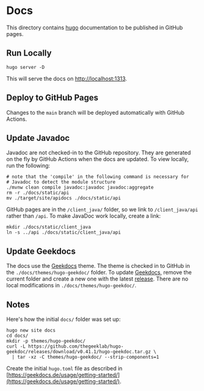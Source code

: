 # Docs

This directory contains [hugo](https://gohugo.io) documentation to be published in GitHub pages.

## Run Locally

```shell
hugo server -D
```

This will serve the docs on [http://localhost:1313](http://localhost:1313).

## Deploy to GitHub Pages

Changes to the `main` branch will be deployed automatically with GitHub Actions.

## Update Javadoc

Javadoc are not checked-in to the GitHub repository.
They are generated on the fly by GitHub Actions when the docs are updated.
To view locally, run the following:

```shell
# note that the 'compile' in the following command is necessary for
# Javadoc to detect the module structure
./mvnw clean compile javadoc:javadoc javadoc:aggregate
rm -r ./docs/static/api
mv ./target/site/apidocs ./docs/static/api
```

GitHub pages are in the `/client_java/` folder, so we link to `/client_java/api` rather than `/api`.
To make JavaDoc work locally, create a link:

```shell
mkdir ./docs/static/client_java
ln -s ../api ./docs/static/client_java/api
```

## Update Geekdocs

The docs use the [Geekdocs](https://geekdocs.de/) theme. The theme is checked in to GitHub in the
`./docs/themes/hugo-geekdoc/` folder. To update [Geekdocs](https://geekdocs.de/), remove the current
folder and create a new one with the
latest [release](https://github.com/thegeeklab/hugo-geekdoc/releases). There are no local
modifications in `./docs/themes/hugo-geekdoc/`.

## Notes

Here's how the initial `docs/` folder was set up:

```shell
hugo new site docs
cd docs/
mkdir -p themes/hugo-geekdoc/
curl -L https://github.com/thegeeklab/hugo-geekdoc/releases/download/v0.41.1/hugo-geekdoc.tar.gz \
  | tar -xz -C themes/hugo-geekdoc/ --strip-components=1
```

Create the initial `hugo.toml` file as described
in [https://geekdocs.de/usage/getting-started/](https://geekdocs.de/usage/getting-started/).
